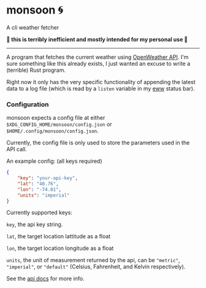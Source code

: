 # monsoon :cyclone: 
A cli weather fetcher

**:rotating_light: this is terribly inefficient and mostly intended for my personal use :rotating_light:**

---

A program that fetches the current weather using [OpenWeather API](https://openweathermap.org/api). I'm sure something like this already exists, I just wanted an excuse to write a (terrible) Rust program.

Right now it only has the very specific functionality of appending the latest data to a log file (which is read by a `listen` variable in my [eww](https://github.com/elkowar/eww) status bar).

### Configuration
monsoon expects a config file at either `$XDG_CONFIG_HOME/monsoon/config.json` or `$HOME/.config/monsoon/config.json`.

Currently, the config file is only used to store the parameters used in the API call.

An example config:
(all keys required)
```json
{
    "key": "your-api-key",
    "lat": "40.76",
    "lon": "-74.01",
    "units": "imperial"
}
```

Currently supported keys:

`key`, the api key string.

`lat`, the target location lattitude as a float

`lon`, the target location longitude as a float 

`units`, the unit of measurement returned by the api, can be `"metric"`, `"imperial"`, or `"default"` (Celsius, Fahrenheit, and Kelvin respectively).

See the [api docs](https://openweathermap.org/current) for more info.
